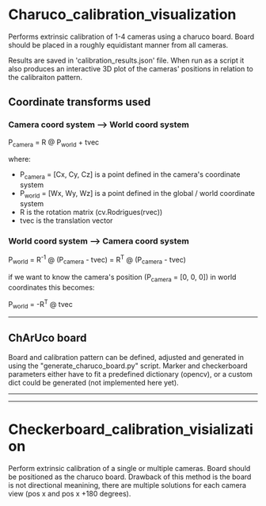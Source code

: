# Charuco_calibration_visualization
Performs extrinsic calibration of 1-4 cameras using a charuco board. Board should be placed in a roughly equidistant manner from all cameras.

Results are saved in 'calibration_results.json' file. When run as a script it also produces an interactive 3D plot of the cameras' positions in relation to the calibraiton pattern. 


## Coordinate transforms used

### Camera coord system --> World coord system

P<sub>camera</sub> = R @ P<sub>world</sub> + tvec

where:
* P<sub>camera</sub> = [Cx, Cy, Cz] is a point defined in the camera's coordinate system
* P<sub>world</sub> = [Wx, Wy, Wz] is a point defined in the global / world coordinate system 
* R is the rotation matrix (cv.Rodrigues(rvec))
* tvec is the translation vector


### World coord system --> Camera coord system


P<sub>world</sub> = R<sup>-1</sup> @ (P<sub>camera</sub> - tvec)  =  R<sup>T</sup> @ (P<sub>camera</sub> - tvec)

if we want to know the camera's position (P<sub>camera</sub> = [0, 0, 0]) in world coordinates this becomes:

P<sub>world</sub> = -R<sup>T</sup> @ tvec


___

## ChArUco board 
Board and calibration pattern can be defined, adjusted and generated in using the "generate_charuco_board.py" script. Marker and checkerboard parameters either have to fit a predefined dictionary (opencv), or a custom dict could be generated (not implemented here yet). 


___
___

# Checkerboard_calibration_visialization
Perform extrinsic calibration of a single or multiple cameras. Board should be positioned as the charuco board. Drawback of this method is the board is not directional meanining, there are multiple solutions for each camera view (pos x and pos x +180 degrees). 